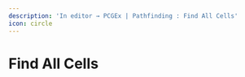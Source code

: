 ```yaml
---
description: 'In editor → PCGEx | Pathfinding : Find All Cells'
icon: circle
---
```


# Find All Cells

